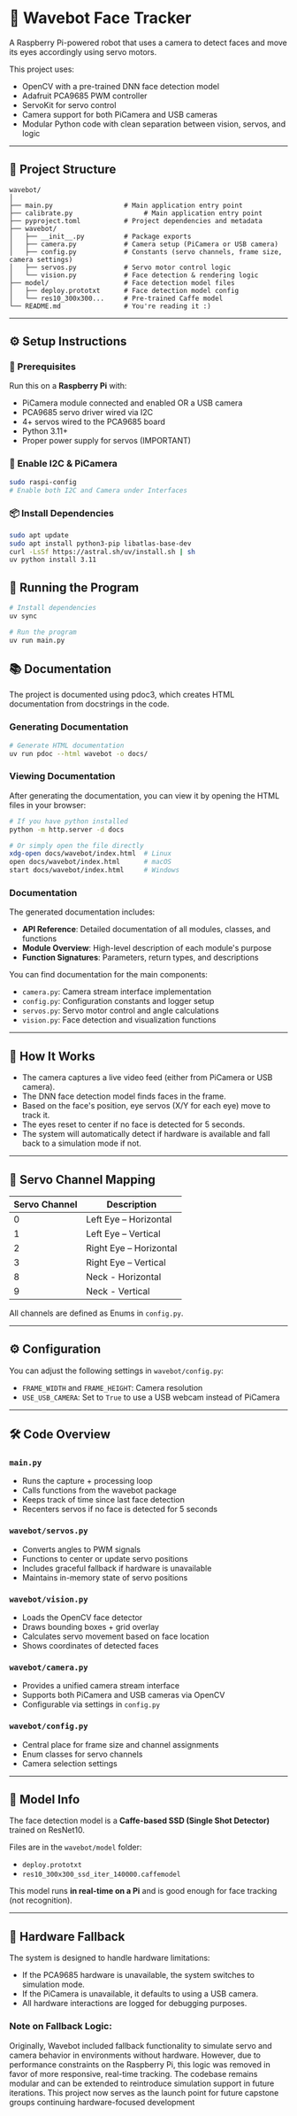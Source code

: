 # 👋 Wavebot Face Tracker

A Raspberry Pi-powered robot that uses a camera to detect faces and move its eyes accordingly using servo motors.

This project uses:

- OpenCV with a pre-trained DNN face detection model
- Adafruit PCA9685 PWM controller
- ServoKit for servo control
- Camera support for both PiCamera and USB cameras
- Modular Python code with clean separation between vision, servos, and logic

---

## 📁 Project Structure

```text
wavebot/
│
├── main.py                  # Main application entry point
├── calibrate.py                  # Main application entry point
├── pyproject.toml           # Project dependencies and metadata
├── wavebot/
│   ├── __init__.py          # Package exports
│   ├── camera.py            # Camera setup (PiCamera or USB camera)
│   ├── config.py            # Constants (servo channels, frame size, camera settings)
│   ├── servos.py            # Servo motor control logic
│   └── vision.py            # Face detection & rendering logic
├── model/                   # Face detection model files
│   ├── deploy.prototxt      # Face detection model config
│   └── res10_300x300...     # Pre-trained Caffe model
└── README.md                # You're reading it :)
```

---

## ⚙️ Setup Instructions

### 📌 Prerequisites

Run this on a **Raspberry Pi** with:

- PiCamera module connected and enabled OR a USB camera
- PCA9685 servo driver wired via I2C
- 4+ servos wired to the PCA9685 board
- Python 3.11+
- Proper power supply for servos (IMPORTANT)

### 🔧 Enable I2C & PiCamera

```bash
sudo raspi-config
# Enable both I2C and Camera under Interfaces
```

### 📦 Install Dependencies

```bash
sudo apt update
sudo apt install python3-pip libatlas-base-dev
curl -LsSf https://astral.sh/uv/install.sh | sh
uv python install 3.11
```

## 🚀 Running the Program

```bash
# Install dependencies
uv sync

# Run the program
uv run main.py
```

## 📚 Documentation

The project is documented using pdoc3, which creates HTML documentation from docstrings in the code.

### Generating Documentation

```bash
# Generate HTML documentation
uv run pdoc --html wavebot -o docs/
```

### Viewing Documentation

After generating the documentation, you can view it by opening the HTML files in your browser:

```bash
# If you have python installed
python -m http.server -d docs

# Or simply open the file directly
xdg-open docs/wavebot/index.html  # Linux
open docs/wavebot/index.html      # macOS
start docs/wavebot/index.html     # Windows
```

### Documentation

The generated documentation includes:

- **API Reference**: Detailed documentation of all modules, classes, and functions
- **Module Overview**: High-level description of each module's purpose
- **Function Signatures**: Parameters, return types, and descriptions

You can find documentation for the main components:

- `camera.py`: Camera stream interface implementation
- `config.py`: Configuration constants and logger setup
- `servos.py`: Servo motor control and angle calculations
- `vision.py`: Face detection and visualization functions

---

## 🎯 How It Works

- The camera captures a live video feed (either from PiCamera or USB camera).
- The DNN face detection model finds faces in the frame.
- Based on the face's position, eye servos (X/Y for each eye) move to track it.
- The eyes reset to center if no face is detected for 5 seconds.
- The system will automatically detect if hardware is available and fall back to a simulation mode if not.

---

## 🧠 Servo Channel Mapping

| Servo Channel | Description            |
| ------------- | ---------------------- |
| 0             | Left Eye – Horizontal  |
| 1             | Left Eye – Vertical    |
| 2             | Right Eye – Horizontal |
| 3             | Right Eye – Vertical   |
| 8             | Neck - Horizontal      |
| 9             | Neck - Vertical        |

All channels are defined as Enums in `config.py`.

---

## ⚙️ Configuration

You can adjust the following settings in `wavebot/config.py`:

- `FRAME_WIDTH` and `FRAME_HEIGHT`: Camera resolution
- `USE_USB_CAMERA`: Set to `True` to use a USB webcam instead of PiCamera

---

## 🛠 Code Overview

### `main.py`

- Runs the capture + processing loop
- Calls functions from the wavebot package
- Keeps track of time since last face detection
- Recenters servos if no face is detected for 5 seconds

### `wavebot/servos.py`

- Converts angles to PWM signals
- Functions to center or update servo positions
- Includes graceful fallback if hardware is unavailable
- Maintains in-memory state of servo positions

### `wavebot/vision.py`

- Loads the OpenCV face detector
- Draws bounding boxes + grid overlay
- Calculates servo movement based on face location
- Shows coordinates of detected faces

### `wavebot/camera.py`

- Provides a unified camera stream interface
- Supports both PiCamera and USB cameras via OpenCV
- Configurable via settings in `config.py`

### `wavebot/config.py`

- Central place for frame size and channel assignments
- Enum classes for servo channels
- Camera selection settings

---

## 📸 Model Info

The face detection model is a **Caffe-based SSD (Single Shot Detector)** trained on ResNet10.

Files are in the `wavebot/model` folder:

- `deploy.prototxt`
- `res10_300x300_ssd_iter_140000.caffemodel`

This model runs **in real-time on a Pi** and is good enough for face tracking (not recognition).

---

## 🤖 Hardware Fallback

The system is designed to handle hardware limitations:

- If the PCA9685 hardware is unavailable, the system switches to simulation mode.
- If the PiCamera is unavailable, it defaults to using a USB camera.
- All hardware interactions are logged for debugging purposes.

### Note on Fallback Logic: 
Originally, Wavebot included fallback functionality to simulate servo and camera behavior in environments without hardware. However, due to
performance constraints on the Raspberry Pi, this logic was removed in favor of more responsive, real-time tracking. The codebase remains modular and
can be extended to reintroduce simulation support in future iterations. This project now serves as the launch point for future capstone groups continuing
hardware-focused development
